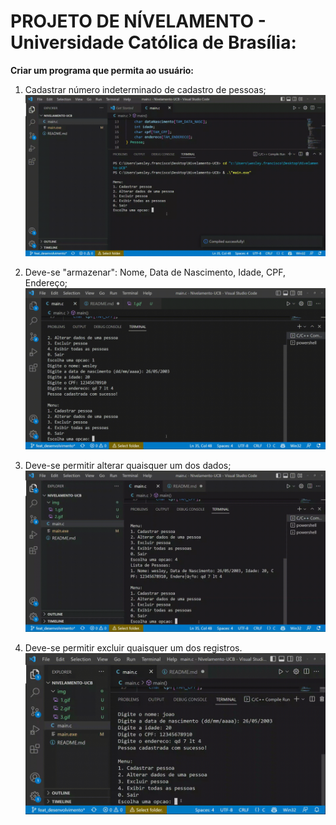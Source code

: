 # PROJETO DE NÍVELAMENTO - Universidade Católica de Brasília:

**Criar um programa que permita ao usuário:**

1. Cadastrar número indeterminado de cadastro de pessoas;
![Cadastrar número indeterminado de cadastro de pessoas;](img/1.gif)

2. Deve-se "armazenar": Nome, Data de Nascimento, Idade, CPF, Endereço;
![Deve-se "armazenar": Nome, Data de Nascimento, Idade, CPF, Endereço;](img/2.gif)

3. Deve-se permitir alterar quaisquer um dos dados;
![Deve-se permitir alterar quaisquer um dos dados;](img/3.gif)

4. Deve-se permitir excluir quaisquer um dos registros.
![Deve-se permitir excluir quaisquer um dos registros;](img/4.gif)
